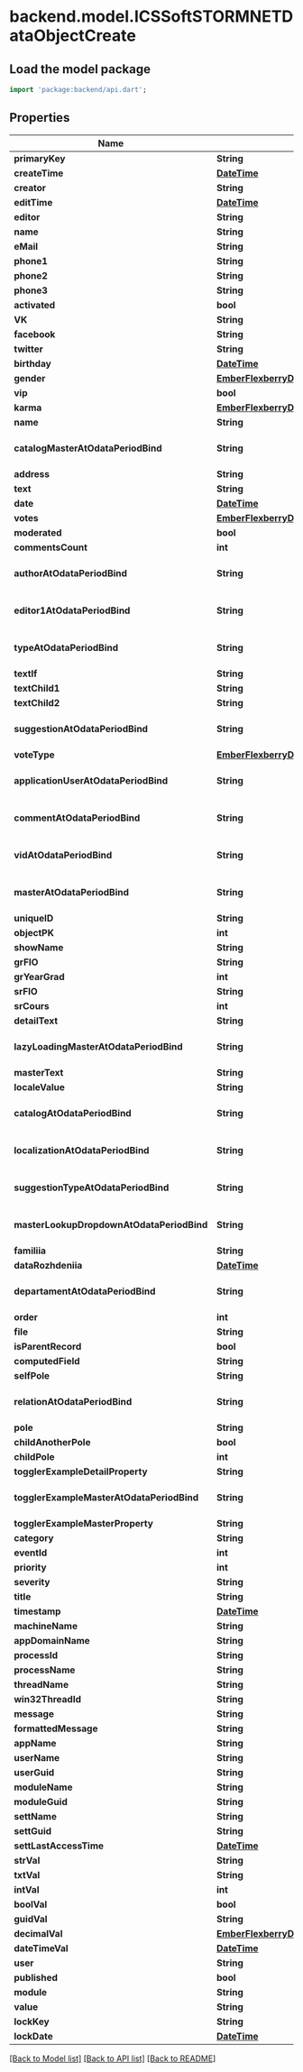 # backend.model.ICSSoftSTORMNETDataObjectCreate

## Load the model package
```dart
import 'package:backend/api.dart';
```

## Properties
Name | Type | Description | Notes
------------ | ------------- | ------------- | -------------
**primaryKey** | **String** |  | 
**createTime** | [**DateTime**](DateTime.md) |  | [optional] 
**creator** | **String** |  | [optional] 
**editTime** | [**DateTime**](DateTime.md) |  | [optional] 
**editor** | **String** |  | [optional] 
**name** | **String** |  | [optional] 
**eMail** | **String** |  | [optional] 
**phone1** | **String** |  | [optional] 
**phone2** | **String** |  | [optional] 
**phone3** | **String** |  | [optional] 
**activated** | **bool** |  | [optional] 
**VK** | **String** |  | [optional] 
**facebook** | **String** |  | [optional] 
**twitter** | **String** |  | [optional] 
**birthday** | [**DateTime**](DateTime.md) |  | [optional] 
**gender** | [**EmberFlexberryDummyGender**](EmberFlexberryDummyGender.md) |  | [optional] 
**vip** | **bool** |  | [optional] 
**karma** | [**EmberFlexberryDummyApplicationUserKarma**](EmberFlexberryDummyApplicationUserKarma.md) |  | [optional] 
**name** | **String** |  | [optional] 
**catalogMasterAtOdataPeriodBind** | **String** | [Link to a related entity](https://docs.oasis-open.org/odata/odata/v4.01/odata-v4.01-part1-protocol.html#sec_LinktoRelatedEntitiesWhenCreatinganE) | [optional] 
**address** | **String** |  | [optional] 
**text** | **String** |  | [optional] 
**date** | [**DateTime**](DateTime.md) |  | [optional] 
**votes** | [**EmberFlexberryDummyChildLevel2Votes**](EmberFlexberryDummyChildLevel2Votes.md) |  | [optional] 
**moderated** | **bool** |  | [optional] 
**commentsCount** | **int** |  | [optional] 
**authorAtOdataPeriodBind** | **String** | [Link to a related entity](https://docs.oasis-open.org/odata/odata/v4.01/odata-v4.01-part1-protocol.html#sec_LinktoRelatedEntitiesWhenCreatinganE) | [optional] 
**editor1AtOdataPeriodBind** | **String** | [Link to a related entity](https://docs.oasis-open.org/odata/odata/v4.01/odata-v4.01-part1-protocol.html#sec_LinktoRelatedEntitiesWhenCreatinganE) | [optional] 
**typeAtOdataPeriodBind** | **String** | [Link to a related entity](https://docs.oasis-open.org/odata/odata/v4.01/odata-v4.01-part1-protocol.html#sec_LinktoRelatedEntitiesWhenCreatinganE) | [optional] 
**textIf** | **String** |  | [optional] 
**textChild1** | **String** |  | [optional] 
**textChild2** | **String** |  | [optional] 
**suggestionAtOdataPeriodBind** | **String** | [Link to a related entity](https://docs.oasis-open.org/odata/odata/v4.01/odata-v4.01-part1-protocol.html#sec_LinktoRelatedEntitiesWhenCreatinganE) | [optional] 
**voteType** | [**EmberFlexberryDummyVoteType**](EmberFlexberryDummyVoteType.md) |  | [optional] 
**applicationUserAtOdataPeriodBind** | **String** | [Link to a related entity](https://docs.oasis-open.org/odata/odata/v4.01/odata-v4.01-part1-protocol.html#sec_LinktoRelatedEntitiesWhenCreatinganE) | [optional] 
**commentAtOdataPeriodBind** | **String** | [Link to a related entity](https://docs.oasis-open.org/odata/odata/v4.01/odata-v4.01-part1-protocol.html#sec_LinktoRelatedEntitiesWhenCreatinganE) | [optional] 
**vidAtOdataPeriodBind** | **String** | [Link to a related entity](https://docs.oasis-open.org/odata/odata/v4.01/odata-v4.01-part1-protocol.html#sec_LinktoRelatedEntitiesWhenCreatinganE) | [optional] 
**masterAtOdataPeriodBind** | **String** | [Link to a related entity](https://docs.oasis-open.org/odata/odata/v4.01/odata-v4.01-part1-protocol.html#sec_LinktoRelatedEntitiesWhenCreatinganE) | [optional] 
**uniquelD** | **String** |  | [optional] 
**objectPK** | **int** |  | [optional] 
**showName** | **String** |  | [optional] 
**grFIO** | **String** |  | [optional] 
**grYearGrad** | **int** |  | [optional] 
**srFIO** | **String** |  | [optional] 
**srCours** | **int** |  | [optional] 
**detailText** | **String** |  | [optional] 
**lazyLoadingMasterAtOdataPeriodBind** | **String** | [Link to a related entity](https://docs.oasis-open.org/odata/odata/v4.01/odata-v4.01-part1-protocol.html#sec_LinktoRelatedEntitiesWhenCreatinganE) | [optional] 
**masterText** | **String** |  | [optional] 
**localeValue** | **String** |  | [optional] 
**catalogAtOdataPeriodBind** | **String** | [Link to a related entity](https://docs.oasis-open.org/odata/odata/v4.01/odata-v4.01-part1-protocol.html#sec_LinktoRelatedEntitiesWhenCreatinganE) | [optional] 
**localizationAtOdataPeriodBind** | **String** | [Link to a related entity](https://docs.oasis-open.org/odata/odata/v4.01/odata-v4.01-part1-protocol.html#sec_LinktoRelatedEntitiesWhenCreatinganE) | [optional] 
**suggestionTypeAtOdataPeriodBind** | **String** | [Link to a related entity](https://docs.oasis-open.org/odata/odata/v4.01/odata-v4.01-part1-protocol.html#sec_LinktoRelatedEntitiesWhenCreatinganE) | [optional] 
**masterLookupDropdownAtOdataPeriodBind** | **String** | [Link to a related entity](https://docs.oasis-open.org/odata/odata/v4.01/odata-v4.01-part1-protocol.html#sec_LinktoRelatedEntitiesWhenCreatinganE) | [optional] 
**familiia** | **String** |  | [optional] 
**dataRozhdeniia** | [**DateTime**](DateTime.md) |  | [optional] 
**departamentAtOdataPeriodBind** | **String** | [Link to a related entity](https://docs.oasis-open.org/odata/odata/v4.01/odata-v4.01-part1-protocol.html#sec_LinktoRelatedEntitiesWhenCreatinganE) | [optional] 
**order** | **int** |  | [optional] 
**file** | **String** |  | [optional] 
**isParentRecord** | **bool** |  | [optional] 
**computedField** | **String** |  | [optional] 
**selfPole** | **String** |  | [optional] 
**relationAtOdataPeriodBind** | **String** | [Link to a related entity](https://docs.oasis-open.org/odata/odata/v4.01/odata-v4.01-part1-protocol.html#sec_LinktoRelatedEntitiesWhenCreatinganE) | [optional] 
**pole** | **String** |  | [optional] 
**childAnotherPole** | **bool** |  | [optional] 
**childPole** | **int** |  | [optional] 
**togglerExampleDetailProperty** | **String** |  | [optional] 
**togglerExampleMasterAtOdataPeriodBind** | **String** | [Link to a related entity](https://docs.oasis-open.org/odata/odata/v4.01/odata-v4.01-part1-protocol.html#sec_LinktoRelatedEntitiesWhenCreatinganE) | [optional] 
**togglerExampleMasterProperty** | **String** |  | [optional] 
**category** | **String** |  | [optional] 
**eventId** | **int** |  | [optional] 
**priority** | **int** |  | [optional] 
**severity** | **String** |  | [optional] 
**title** | **String** |  | [optional] 
**timestamp** | [**DateTime**](DateTime.md) |  | [optional] 
**machineName** | **String** |  | [optional] 
**appDomainName** | **String** |  | [optional] 
**processId** | **String** |  | [optional] 
**processName** | **String** |  | [optional] 
**threadName** | **String** |  | [optional] 
**win32ThreadId** | **String** |  | [optional] 
**message** | **String** |  | [optional] 
**formattedMessage** | **String** |  | [optional] 
**appName** | **String** |  | [optional] 
**userName** | **String** |  | [optional] 
**userGuid** | **String** |  | [optional] 
**moduleName** | **String** |  | [optional] 
**moduleGuid** | **String** |  | [optional] 
**settName** | **String** |  | [optional] 
**settGuid** | **String** |  | [optional] 
**settLastAccessTime** | [**DateTime**](DateTime.md) |  | [optional] 
**strVal** | **String** |  | [optional] 
**txtVal** | **String** |  | [optional] 
**intVal** | **int** |  | [optional] 
**boolVal** | **bool** |  | [optional] 
**guidVal** | **String** |  | [optional] 
**decimalVal** | [**EmberFlexberryDummyApplicationUserKarma**](EmberFlexberryDummyApplicationUserKarma.md) |  | [optional] 
**dateTimeVal** | [**DateTime**](DateTime.md) |  | [optional] 
**user** | **String** |  | [optional] 
**published** | **bool** |  | [optional] 
**module** | **String** |  | [optional] 
**value** | **String** |  | [optional] 
**lockKey** | **String** |  | [optional] 
**lockDate** | [**DateTime**](DateTime.md) |  | [optional] 

[[Back to Model list]](../README.md#documentation-for-models) [[Back to API list]](../README.md#documentation-for-api-endpoints) [[Back to README]](../README.md)


